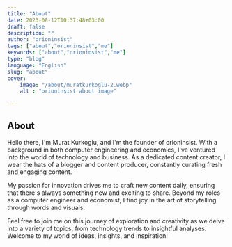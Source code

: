 ```yaml
---
title: "About"
date: 2023-08-12T10:37:48+03:00
draft: false
description: ""
author: "orioninsist"
tags: ["about","orioninsist","me"]
keywords: ["about","orioninsist","me"]
type: "blog"
language: "English"
slug: "about"
cover:
    image: "/about/muratkurkoglu-2.webp"
    alt : "orioninsist about image"

---
```

## About
Hello there, I'm Murat Kurkoglu, and I'm the founder of orioninsist. With a background in both computer engineering and economics, I've ventured into the world of technology and business. As a dedicated content creator, I wear the hats of a blogger and content producer, constantly curating fresh and engaging content.

My passion for innovation drives me to craft new content daily, ensuring that there's always something new and exciting to share. Beyond my roles as a computer engineer and economist, I find joy in the art of storytelling through words and visuals.

Feel free to join me on this journey of exploration and creativity as we delve into a variety of topics, from technology trends to insightful analyses. Welcome to my world of ideas, insights, and inspiration!